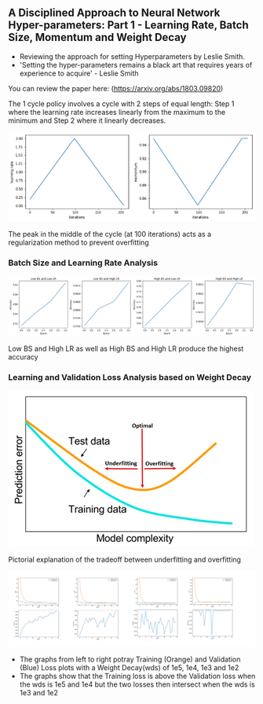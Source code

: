 ## A Disciplined Approach to Neural Network Hyper-parameters: Part 1 - Learning Rate, Batch Size, Momentum and Weight Decay

- Reviewing the approach for setting Hyperparameters by Leslie Smith. 
- 'Setting the hyper-parameters remains a black art that requires years of experience to acquire' - Leslie Smith

You can review the paper here: (https://arxiv.org/abs/1803.09820)

The 1 cycle policy involves a cycle with 2 steps of equal length: Step 1 where the learning rate increases linearly from the maximum to the minimum and Step 2 where it linearly decreases.

![](/images/one_cycle.png)

The peak in the middle of the cycle (at 100 iterations) acts as a regularization method to prevent overfitting

### Batch Size and Learning Rate Analysis

![](/images/BS_LR.png)

Low BS and High LR as well as High BS and High LR produce the highest accuracy

### Learning and Validation Loss Analysis based on Weight Decay

![](/images/Under_over.png)

Pictorial explanation of the tradeoff between underfitting and overfitting

![](/images/loss.png)

- The graphs from left to right potray Training (Orange) and Validation (Blue) Loss plots with a Weight Decay(wds) of 1e5, 1e4, 1e3 and 1e2
- The graphs show that the Training loss is above the Validation loss when the wds is 1e5 and 1e4 but the two losses then intersect when the wds is 1e3 and 1e2
